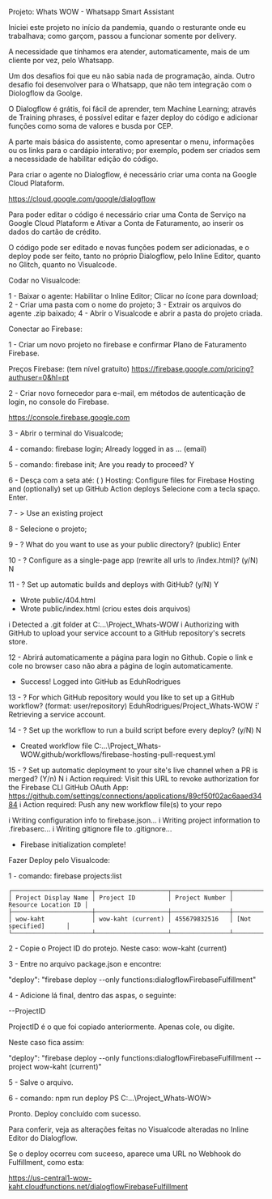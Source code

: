 Projeto: Whats WOW - Whatsapp Smart Assistant

Iniciei este projeto no início da pandemia, 
quando o resturante onde eu trabalhava; como garçom,
passou a funcionar somente por delivery.

A necessidade que tínhamos era atender, automaticamente,
mais de um cliente por vez, pelo Whatsapp.

Um dos desafios foi que eu não sabia nada de programação, ainda.
Outro desafio foi desenvolver para o Whatsapp, que não tem integração com 
o Diologflow da Goolge.

O Dialogflow é grátis, foi fácil de aprender, tem Machine Learning;
através de Training phrases, é possível editar e fazer deploy do código e adicionar funções como soma de valores e busda por CEP.

A parte mais básica do assistente,
como apresentar o menu, informações ou os links para o cardápio interativo; por exemplo,
podem ser criados sem a necessidade de habilitar edição do código.

Para criar o agente no Dialogflow, é necessário criar uma conta
na Google Cloud Plataform.

https://cloud.google.com/google/dialogflow


Para poder editar o código é necessário criar uma
Conta de Serviço na Google Cloud Plataform e
Ativar a Conta de Faturamento, ao inserir 
os dados do cartão de crédito.

O código pode ser editado e novas funções podem ser adicionadas,
e o deploy pode ser feito, tanto no próprio Dialogflow, 
pelo Inline Editor,
quanto no Glitch,
quanto no Visualcode.


Codar no Visualcode:

1 - Baixar o agente:
        Habilitar o Inline Editor;
        Clicar no ícone para download;
2 - Criar uma pasta com o nome do projeto;
3 - Extrair os arquivos do agente .zip baixado;
4 - Abrir o Visualcode e abrir a pasta do projeto criada.

Conectar ao Firebase:

1 - Criar um novo projeto no firebase e 
  confirmar Plano de Faturamento Firebase.

  Preços Firebase: (tem nível gratuito)
  https://firebase.google.com/pricing?authuser=0&hl=pt

  
2 - Criar novo fornecedor para e-mail, em métodos de autenticação de login,
no console do Firebase. 

  https://console.firebase.google.com

3 - Abrir o terminal do Visualcode;

4 - comando: firebase login;
Already logged in as ... (email)

5 - comando: firebase init;
Are you ready to proceed? Y

6 -  Desça com a seta até:
( ) Hosting: Configure files for Firebase Hosting and (optionally) set up GitHub Action deploys
     Selecione com a tecla spaço. Enter.

7 - > Use an existing project

8 - Selecione o projeto;

9 - ? What do you want to use as your public directory? (public)  Enter

10 - ? Configure as a single-page app (rewrite all urls to /index.html)? (y/N)  N

11 - ? Set up automatic builds and deploys with GitHub? (y/N) Y

+  Wrote public/404.html
+  Wrote public/index.html  (criou estes dois arquivos)

i  Detected a .git folder at C:\...\Project_Whats-WOW
i  Authorizing with GitHub to upload your service account to a GitHub repository's secrets store. 

12 - Abrirá automaticamente a página para login no Github.
Copie o link e cole no browser caso não abra a página de login automaticamente.
+  Success! Logged into GitHub as EduhRodrigues

13 - ? For which GitHub repository would you like to set up a GitHub workflow? (format: user/repository)   EduhRodrigues/Project_Whats-WOW
⠏ Retrieving a service account.

14 - ? Set up the workflow to run a build script before every deploy? (y/N)  N
+  Created workflow file C:\...\Project_Whats-WOW\.github/workflows/firebase-hosting-pull-request.yml

15 - ? Set up automatic deployment to your site's live channel when a PR is merged? (Y/n)  N
i  Action required: Visit this URL to revoke authorization for the Firebase CLI GitHub OAuth App:
https://github.com/settings/connections/applications/89cf50f02ac6aaed3484
i  Action required: Push any new workflow file(s) to your repo

i  Writing configuration info to firebase.json...
i  Writing project information to .firebaserc...
i  Writing gitignore file to .gitignore...

+  Firebase initialization complete!


Fazer Deploy pelo Visualcode:

1 - comando: firebase projects:list

```
┌──────────────────────┬────────────────────┬────────────────┬──────────────────────┐
│ Project Display Name │ Project ID         │ Project Number │ Resource Location ID │
├──────────────────────┼────────────────────┼────────────────┼──────────────────────┤
│ wow-kaht             │ wow-kaht (current) │ 455679832516   │ [Not specified]      │
└──────────────────────┴────────────────────┴────────────────┴──────────────────────┘
``` 
2 - Copie o Project ID do protejo. Neste caso: wow-kaht (current)

3 - Entre no arquivo package.json e encontre:

"deploy": "firebase deploy --only functions:dialogflowFirebaseFulfillment"

4 - Adicione lá final, dentro das aspas, o seguinte:

--ProjectID

ProjectID é o que foi copiado anteriormente. Apenas cole, ou digite.

Neste caso fica assim: 

"deploy": "firebase deploy --only functions:dialogflowFirebaseFulfillment --project wow-kaht (current)"

5 - Salve o arquivo.

6 - comando: npm run deploy
PS C:\...\Project_Whats-WOW> 

Pronto. Deploy concluído com sucesso.

Para conferir, veja as alterações feitas no Visualcode alteradas
no Inline Editor do Dialogflow.

Se o deploy ocorreu com suceeso,
aparece uma URL no Webhook do Fulfillment, como esta:

https://us-central1-wow-kaht.cloudfunctions.net/dialogflowFirebaseFulfillment
